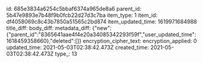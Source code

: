 id: 685e3834a6254c5bbaf6374a965de8a6
parent_id: 5b47e9893e7b48f9b0fcb22d27d3c7ba
item_type: 1
item_id: df4058069c8c43b7850a51565c2bd874
item_updated_time: 1619971684988
title_diff: 
body_diff: 
metadata_diff: {"new":{"parent_id":"8365641aae4f4e20a34085342293f59f","user_updated_time":1618459358660},"deleted":[]}
encryption_cipher_text: 
encryption_applied: 0
updated_time: 2021-05-03T02:38:42.473Z
created_time: 2021-05-03T02:38:42.473Z
type_: 13